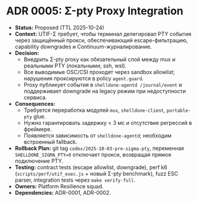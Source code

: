# ADR 0005: Σ-pty Proxy Integration

- **Status:** Proposed (TTL 2025-10-24)
- **Context:** UTIF-Σ требует, чтобы терминал делегировал PTY события через защищённый прокси, обеспечивающий escape-фильтрацию, capability downgrades и Continuum-журналирование.
- **Decision:**
  - Внедрить Σ-pty proxy как обязательный слой между mux и реальными PTY (локальными, ssh, wsl).
  - Все выводимые OSC/CSI проходят через sandbox allowlist; нарушения проксируются в policy `agent.guard`.
  - Proxy публикует события в `shelldone-agentd /journal/event` и поддерживает downgrade на legacy режим при недоступности сервиса.
- **Consequences:**
  - Требуется переработка модулей `mux`, `shelldone-client`, `portable-pty` glue.
  - Нужно гарантировать задержку < 3 мс и отсутствие регрессий в фреймере.
  - Появляется зависимость от `shelldone-agentd`; необходим встроенный fallback.
- **Rollback Plan:** git tag `codex/2025-10-03-pre-sigma-pty`, переменная `SHELLDONE_SIGMA_PTY=0` отключает прокси, возвращая прямое подключение PTY.
- **Testing:** contract tests (escape allowlist, downgrade), perf k6 (`scripts/perf/utif_exec.js` + новый Σ-pty benchmark), fuzz ESC parser, integration tests через `make verify-full`.
- **Owners:** Platform Resilience squad.
- **Dependencies:** ADR-0001, ADR-0002.
